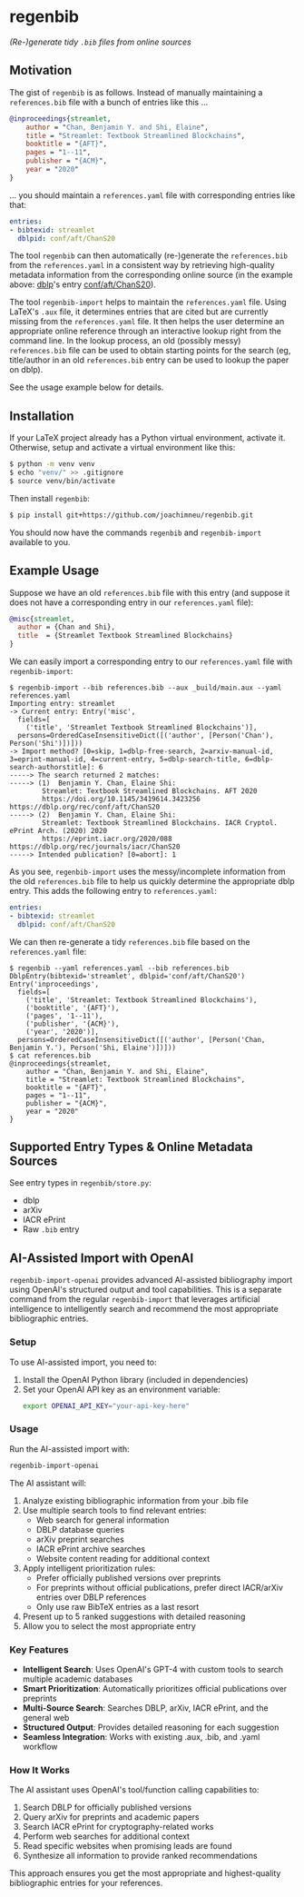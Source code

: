 # regenbib

*(Re-)generate tidy `.bib` files from online sources*


## Motivation

The gist of `regenbib` is as follows.
Instead of manually maintaining a `references.bib` file with a bunch of entries like this ...
```bibtex
@inproceedings{streamlet,
    author = "Chan, Benjamin Y. and Shi, Elaine",
    title = "Streamlet: Textbook Streamlined Blockchains",
    booktitle = "{AFT}",
    pages = "1--11",
    publisher = "{ACM}",
    year = "2020"
}
```
... you should maintain a `references.yaml` file with corresponding entries like that:
```yaml
entries:
- bibtexid: streamlet
  dblpid: conf/aft/ChanS20
```
The tool `regenbib` can then automatically (re-)generate the `references.bib` from the `references.yaml` in a consistent way by retrieving high-quality metadata information from the corresponding online source (in the example above: [dblp](https://dblp.org/)'s entry [conf/aft/ChanS20](https://dblp.org/rec/conf/aft/ChanS20.html?view=bibtex&param=0)).

The tool `regenbib-import` helps to maintain the `references.yaml` file. Using LaTeX's `.aux` file, it determines entries that are cited but are currently missing from the `references.yaml` file. It then helps the user determine an appropriate online reference through an interactive lookup right from the command line. In the lookup process, an old (possibly messy) `references.bib` file can be used to obtain starting points for the search (eg, title/author in an old `references.bib` entry can be used to lookup the paper on dblp).

See the usage example below for details.


## Installation

If your LaTeX project already has a Python virtual environment, activate it.
Otherwise, setup and activate a virtual environment like this:
```bash
$ python -m venv venv
$ echo "venv/" >> .gitignore
$ source venv/bin/activate
```
Then install `regenbib`:
```bash
$ pip install git+https://github.com/joachimneu/regenbib.git
```
You should now have the commands `regenbib` and `regenbib-import` available to you.


## Example Usage

Suppose we have an old `references.bib` file with this entry (and suppose it does not have a corresponding entry in our `references.yaml` file):
```bibtex
@misc{streamlet,
  author = {Chan and Shi},
  title  = {Streamlet Textbook Streamlined Blockchains}
}
```
We can easily import a corresponding entry to our `references.yaml` file with `regenbib-import`:
```
$ regenbib-import --bib references.bib --aux _build/main.aux --yaml references.yaml
Importing entry: streamlet
-> Current entry: Entry('misc',
  fields=[
    ('title', 'Streamlet Textbook Streamlined Blockchains')],
  persons=OrderedCaseInsensitiveDict([('author', [Person('Chan'), Person('Shi')])]))
-> Import method? [0=skip, 1=dblp-free-search, 2=arxiv-manual-id, 3=eprint-manual-id, 4=current-entry, 5=dblp-search-title, 6=dblp-search-authorstitle]: 6
-----> The search returned 2 matches:
-----> (1)	Benjamin Y. Chan, Elaine Shi:
		Streamlet: Textbook Streamlined Blockchains. AFT 2020
		https://doi.org/10.1145/3419614.3423256  https://dblp.org/rec/conf/aft/ChanS20
-----> (2)	Benjamin Y. Chan, Elaine Shi:
		Streamlet: Textbook Streamlined Blockchains. IACR Cryptol. ePrint Arch. (2020) 2020
		https://eprint.iacr.org/2020/088  https://dblp.org/rec/journals/iacr/ChanS20
-----> Intended publication? [0=abort]: 1
```
As you see, `regenbib-import` uses the messy/incomplete information from the old `references.bib` file to help us quickly determine the appropriate dblp entry. This adds the following entry to `references.yaml`:
```yaml
entries:
- bibtexid: streamlet
  dblpid: conf/aft/ChanS20
```
We can then re-generate a tidy `references.bib` file based on the `references.yaml` file:
```
$ regenbib --yaml references.yaml --bib references.bib
DblpEntry(bibtexid='streamlet', dblpid='conf/aft/ChanS20')
Entry('inproceedings',
  fields=[
    ('title', 'Streamlet: Textbook Streamlined Blockchains'),
    ('booktitle', '{AFT}'),
    ('pages', '1--11'),
    ('publisher', '{ACM}'),
    ('year', '2020')],
  persons=OrderedCaseInsensitiveDict([('author', [Person('Chan, Benjamin Y.'), Person('Shi, Elaine')])]))
$ cat references.bib
@inproceedings{streamlet,
    author = "Chan, Benjamin Y. and Shi, Elaine",
    title = "Streamlet: Textbook Streamlined Blockchains",
    booktitle = "{AFT}",
    pages = "1--11",
    publisher = "{ACM}",
    year = "2020"
}
```


## Supported Entry Types & Online Metadata Sources

See entry types in `regenbib/store.py`:
* dblp
* arXiv
* IACR ePrint
* Raw `.bib` entry


## AI-Assisted Import with OpenAI

`regenbib-import-openai` provides advanced AI-assisted bibliography import using OpenAI's structured output and tool capabilities. This is a separate command from the regular `regenbib-import` that leverages artificial intelligence to intelligently search and recommend the most appropriate bibliographic entries.

### Setup

To use AI-assisted import, you need to:

1. Install the OpenAI Python library (included in dependencies)
2. Set your OpenAI API key as an environment variable:
   ```bash
   export OPENAI_API_KEY="your-api-key-here"
   ```

### Usage

Run the AI-assisted import with:
```bash
regenbib-import-openai
```

The AI assistant will:
1. Analyze existing bibliographic information from your .bib file
2. Use multiple search tools to find relevant entries:
   - Web search for general information
   - DBLP database queries
   - arXiv preprint searches  
   - IACR ePrint archive searches
   - Website content reading for additional context
3. Apply intelligent prioritization rules:
   - Prefer officially published versions over preprints
   - For preprints without official publications, prefer direct IACR/arXiv entries over DBLP references
   - Only use raw BibTeX entries as a last resort
4. Present up to 5 ranked suggestions with detailed reasoning
5. Allow you to select the most appropriate entry

### Key Features

- **Intelligent Search**: Uses OpenAI's GPT-4 with custom tools to search multiple academic databases
- **Smart Prioritization**: Automatically prioritizes official publications over preprints
- **Multi-Source Search**: Searches DBLP, arXiv, IACR ePrint, and the general web
- **Structured Output**: Provides detailed reasoning for each suggestion
- **Seamless Integration**: Works with existing .aux, .bib, and .yaml workflow

### How It Works

The AI assistant uses OpenAI's tool/function calling capabilities to:
1. Search DBLP for officially published versions
2. Query arXiv for preprints and academic papers
3. Search IACR ePrint for cryptography-related works
4. Perform web searches for additional context
5. Read specific websites when promising leads are found
6. Synthesize all information to provide ranked recommendations

This approach ensures you get the most appropriate and highest-quality bibliographic entries for your references.
